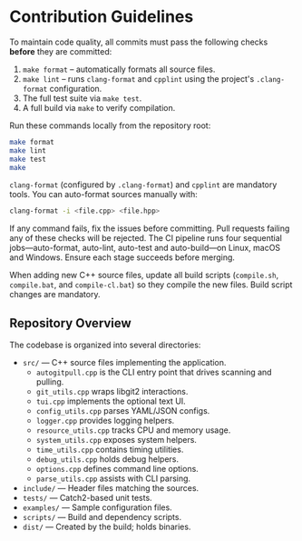 # Contribution Guidelines

To maintain code quality, all commits must pass the following checks **before** they are committed:

1. `make format` – automatically formats all source files.
2. `make lint` – runs `clang-format` and `cpplint` using the project's `.clang-format` configuration.
3. The full test suite via `make test`.
4. A full build via `make` to verify compilation.

Run these commands locally from the repository root:

```bash
make format
make lint
make test
make
```

`clang-format` (configured by `.clang-format`) and `cpplint` are mandatory tools. You can auto-format sources manually with:

```bash
clang-format -i <file.cpp> <file.hpp>
```

If any command fails, fix the issues before committing. Pull requests failing any of these checks will be rejected.
The CI pipeline runs four sequential jobs—auto-format, auto-lint, auto-test and auto-build—on Linux, macOS and Windows. Ensure each stage succeeds before merging.

When adding new C++ source files, update all build scripts (`compile.sh`, `compile.bat`, and `compile-cl.bat`) so they compile the new files. Build script changes are mandatory.
## Repository Overview
The codebase is organized into several directories:
- `src/` — C++ source files implementing the application.
  - `autogitpull.cpp` is the CLI entry point that drives scanning and pulling.
  - `git_utils.cpp` wraps libgit2 interactions.
  - `tui.cpp` implements the optional text UI.
  - `config_utils.cpp` parses YAML/JSON configs.
  - `logger.cpp` provides logging helpers.
  - `resource_utils.cpp` tracks CPU and memory usage.
  - `system_utils.cpp` exposes system helpers.
  - `time_utils.cpp` contains timing utilities.
  - `debug_utils.cpp` holds debug helpers.
  - `options.cpp` defines command line options.
  - `parse_utils.cpp` assists with CLI parsing.
- `include/` — Header files matching the sources.
- `tests/` — Catch2-based unit tests.
- `examples/` — Sample configuration files.
- `scripts/` — Build and dependency scripts.
- `dist/` — Created by the build; holds binaries.
